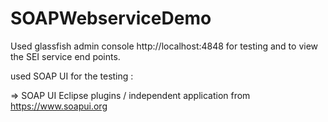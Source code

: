 # SOAPWebserviceDemo

Used glassfish admin console http://localhost:4848 for testing and to view the SEI service end points.

used SOAP UI for the testing :

=> SOAP UI Eclipse plugins / independent application from https://www.soapui.org

